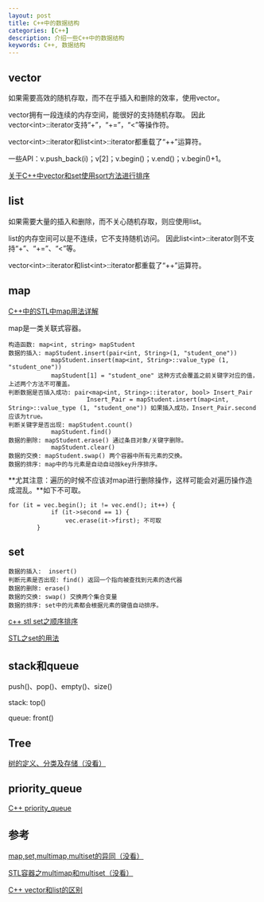 ```yaml
---
layout: post
title: C++中的数据结构
categories: [C++]
description: 介绍一些C++中的数据结构
keywords: C++, 数据结构
---
```


## vector

如果需要高效的随机存取，而不在乎插入和删除的效率，使用vector。

vector拥有一段连续的内存空间，能很好的支持随机存取。
因此vector\<int\>::iterator支持“+”，“+=”，“<”等操作符。

vector\<int\>::iterator和list\<int\>::iterator都重载了“++”运算符。

一些API：v.push\_back(i)；v[2]；v.begin()；v.end()；v.begin()+1。

[关于C++中vector和set使用sort方法进行排序](https://www.cnblogs.com/zhouxiaosong/p/5557990.html)

## list

如果需要大量的插入和删除，而不关心随机存取，则应使用list。

list的内存空间可以是不连续，它不支持随机访问。
因此list\<int\>::iterator则不支持“+”、“+=”、“<”等。

vector\<int\>::iterator和list\<int\>::iterator都重载了“++”运算符。

## map

[C++中的STL中map用法详解](https://www.cnblogs.com/fnlingnzb-learner/p/5833051.html)

map是一类关联式容器。

```
构造函数: map<int, string> mapStudent
数据的插入: mapStudent.insert(pair<int, String>(1, "student_one"))
            mapStudent.insert(map<int, String>::value_type (1, "student_one"))
            mapStudent[1] = "student_one" 这种方式会覆盖之前关键字对应的值，上述两个方法不可覆盖。
判断数据是否插入成功: pair<map<int, String>::iterator, bool> Insert_Pair
                      Insert_Pair = mapStudent.insert(map<int, String>::value_type (1, "student_one")) 如果插入成功，Insert_Pair.second应该为true。
判断关键字是否出现: mapStudent.count()
		    mapStudent.find()
数据的删除: mapStudent.erase() 通过条目对象/关键字删除。
            mapStudent.clear()
数据的交换: mapStudent.swap() 两个容器中所有元素的交换。
数据的排序: map中的与元素是自动自动按key升序排序。
```

**尤其注意：遍历的时候不应该对map进行删除操作，这样可能会对遍历操作造成混乱。**如下不可取。

```
for (it = vec.begin(); it != vec.end(); it++) {
            if (it->second == 1) {
                vec.erase(it->first); 不可取
	    }
```

## set

```
数据的插入:  insert()
判断元素是否出现: find() 返回一个指向被查找到元素的迭代器
数据的删除: erase()
数据的交换: swap() 交换两个集合变量
数据的排序: set中的元素都会根据元素的键值自动排序。
```

[c++ stl set之顺序排序](https://blog.csdn.net/u014221279/article/details/51172217)

[STL之set的用法](http://www.cnblogs.com/SarahLiu/p/5892900.html)

## stack和queue

push()、pop()、empty()、size()

stack: top()

queue: front()

## Tree

[树的定义、分类及存储（没看）](https://www.cnblogs.com/tarbitrary/p/4030652.html) 

## priority_queue

[C++ priority_queue](https://blog.csdn.net/thearcticocean/article/details/46820883)

## 参考

[map,set,multimap,multiset的异同（没看）](https://blog.csdn.net/qq_36221862/article/details/72808475)

[STL容器之multimap和multiset（没看）](https://blog.csdn.net/ro_wsy/article/details/7698077)

[C++ vector和list的区别](https://www.cnblogs.com/shijingjing07/p/5587719.html)
